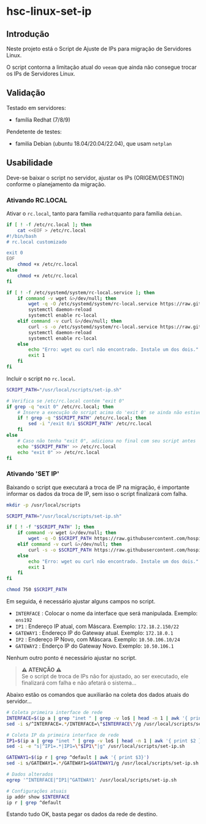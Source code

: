 # hsc-linux-set-ip
## Introdução
Neste projeto está o Script de Ajuste de IPs para migração de Servidores Linux.

O script contorna a limitação atual do `veeam` que ainda não consegue trocar os IPs de Servidores Linux.

## Validação
Testado em servidores:
- família Redhat (7/8/9)

Pendetente de testes:
- familia Debian (ubuntu 18.04/20.04/22.04), que usam `netplan`

## Usabilidade
Deve-se baixar o script no servidor, ajustar os IPs (ORIGEM/DESTINO) conforme o planejamento da migração.

### Ativando RC.LOCAL
Ativar o `rc.local`, tanto para família `redhat`quanto para família `debian`.

```bash
if [ ! -f /etc/rc.local ]; then
    cat <<EOF > /etc/rc.local
#!/bin/bash
# rc.local customizado

exit 0
EOF
    chmod +x /etc/rc.local
else
    chmod +x /etc/rc.local
fi
```

```bash
if [ ! -f /etc/systemd/system/rc-local.service ]; then
    if command -v wget &>/dev/null; then
        wget -q -O /etc/systemd/system/rc-local.service https://raw.githubusercontent.com/hospitalsaocamilo/hsc-linux-set-ip/refs/heads/main/file/rc-local.service
        systemctl daemon-reload
        systemctl enable rc-local
    elif command -v curl &>/dev/null; then
        curl -s -o /etc/systemd/system/rc-local.service https://raw.githubusercontent.com/hospitalsaocamilo/hsc-linux-set-ip/refs/heads/main/file/rc-local.service
        systemctl daemon-reload
        systemctl enable rc-local        
    else
        echo "Erro: wget ou curl não encontrado. Instale um dos dois."
        exit 1
    fi
fi
```

Incluir o script no `rc.local`.

```bash
SCRIPT_PATH="/usr/local/scripts/set-ip.sh"

# Verifica se /etc/rc.local contém "exit 0"
if grep -q "exit 0" /etc/rc.local; then
    # Insere a execução do script acima do 'exit 0' se ainda não estiver lá
    if ! grep -q "$SCRIPT_PATH" /etc/rc.local; then
        sed -i "/exit 0/i $SCRIPT_PATH" /etc/rc.local
    fi
else
    # Caso não tenha "exit 0", adiciona no final com seu script antes
    echo "$SCRIPT_PATH" >> /etc/rc.local
    echo "exit 0" >> /etc/rc.local
fi
```
### Ativando 'SET IP'

Baixando o script que executará a troca de IP na migração, é importante informar os dados da troca de IP, sem isso o script finalizará com falha.

```bash
mkdir -p /usr/local/scripts

SCRIPT_PATH="/usr/local/scripts/set-ip.sh"

if [ ! -f "$SCRIPT_PATH" ]; then
    if command -v wget &>/dev/null; then
        wget -q -O $SCRIPT_PATH https://raw.githubusercontent.com/hospitalsaocamilo/hsc-linux-set-ip/refs/heads/main/file/set-ip.sh
    elif command -v curl &>/dev/null; then
        curl -s -o $SCRIPT_PATH https://raw.githubusercontent.com/hospitalsaocamilo/hsc-linux-set-ip/refs/heads/main/file/set-ip.sh
    else
        echo "Erro: wget ou curl não encontrado. Instale um dos dois."
        exit 1
    fi
fi

chmod 750 $SCRIPT_PATH
```
Em seguida, é necessário ajustar alguns campos no script.

- `INTERFACE` : Colocar o nome da interface que será manipulada. Exemplo: `ens192`
- `IP1` : Endereço IP atual, com Máscara. Exemplo: `172.18.2.150/22` 
- `GATEWAY1` : Endereço IP do Gateway atual. Exemplo: `172.18.0.1`
- `IP2` : Endereço IP Novo, com Máscara. Exemplo: `10.50.106.10/24`
- `GATEWAY2` : Enderço IP do Gateway Novo. Exemplo: `10.50.106.1`

Nenhum outro ponto é necessário ajustar no script.

> **:warning: ATENÇÃO :warning:**  
Se o script de troca de IPs não for ajustado, ao ser executado, ele finalizará com falha e não afetará o sistema...

Abaixo estão os comandos que auxiliarão na coleta dos dados atuais do servidor... 

```bash
# Coleta primeira interface de rede
INTERFACE=$(ip a | grep "inet " | grep -v lo$ | head -n 1 | awk '{ print $NF }')
sed -i s/^INTERFACE=.*/INTERFACE=\"$INTERFACE\"/g /usr/local/scripts/set-ip.sh

# Coleta IP da primeira interface de rede
IP1=$(ip a | grep "inet " | grep -v lo$ | head -n 1 | awk '{ print $2 }')
sed -i -e "s|^IP1=.*|IP1=\"$IP1\"|g" /usr/local/scripts/set-ip.sh

GATEWAY1=$(ip r | grep ^default | awk '{ print $3}')
sed -i s/GATEWAY1=.*/GATEWAY1=$GATEWAY1/g /usr/local/scripts/set-ip.sh

# Dados alterados
egrep '^INTERFACE|^IP1|^GATEWAY1' /usr/local/scripts/set-ip.sh

# Configurações atuais
ip addr show $INTERFACE
ip r | grep ^default
```
Estando tudo OK, basta pegar os dados da rede de destino.
